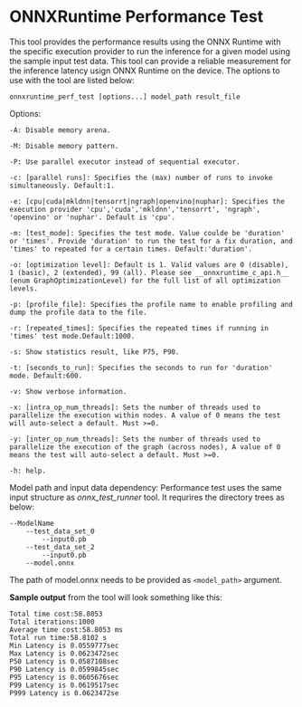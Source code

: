 # ONNXRuntime Performance Test

This tool provides the performance results using the ONNX Runtime with the specific execution provider to run the inference for a given model using the sample input test data. This tool can provide a reliable measurement for the inference latency usign ONNX Runtime on the device. The options to use with the tool are listed below:

`onnxruntime_perf_test [options...] model_path result_file`

Options:

	-A: Disable memory arena.
	
	-M: Disable memory pattern.
	
	-P: Use parallel executor instead of sequential executor.
	
	-c: [parallel runs]: Specifies the (max) number of runs to invoke simultaneously. Default:1.
	
	-e: [cpu|cuda|mkldnn|tensorrt|ngraph|openvino|nuphar]: Specifies the execution provider 'cpu','cuda','mkldnn','tensorrt', 'ngraph', 'openvino' or 'nuphar'. Default is 'cpu'.
        
	-m: [test_mode]: Specifies the test mode. Value coulde be 'duration' or 'times'. Provide 'duration' to run the test for a fix duration, and 'times' to repeated for a certain times. Default:'duration'.
        
	-o: [optimization level]: Default is 1. Valid values are 0 (disable), 1 (basic), 2 (extended), 99 (all). Please see __onnxruntime_c_api.h__ (enum GraphOptimizationLevel) for the full list of all optimization levels.
	
	-p: [profile_file]: Specifies the profile name to enable profiling and dump the profile data to the file.
	
	-r: [repeated_times]: Specifies the repeated times if running in 'times' test mode.Default:1000.
        
	-s: Show statistics result, like P75, P90.

	-t: [seconds_to_run]: Specifies the seconds to run for 'duration' mode. Default:600.
        
	-v: Show verbose information.
        
	-x: [intra_op_num_threads]: Sets the number of threads used to parallelize the execution within nodes. A value of 0 means the test will auto-select a default. Must >=0.
	
	-y: [inter_op_num_threads]: Sets the number of threads used to parallelize the execution of the graph (across nodes), A value of 0 means the test will auto-select a default. Must >=0.
	
	-h: help.

Model path and input data dependency:
    Performance test uses the same input structure as *onnx_test_runner* tool. It requrires the directory trees as below:

    --ModelName
        --test_data_set_0
            --input0.pb
        --test_data_set_2
	        --input0.pb
        --model.onnx
    
The path of model.onnx needs to be provided as `<model_path>` argument.

__Sample output__ from the tool will look something like this:

	Total time cost:58.8053
	Total iterations:1000
	Average time cost:58.8053 ms
	Total run time:58.8102 s
	Min Latency is 0.0559777sec
	Max Latency is 0.0623472sec
	P50 Latency is 0.0587108sec
	P90 Latency is 0.0599845sec
	P95 Latency is 0.0605676sec
	P99 Latency is 0.0619517sec
	P999 Latency is 0.0623472se
